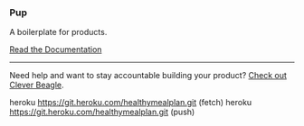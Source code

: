 ### Pup
A boilerplate for products.

[Read the Documentation](http://cleverbeagle.com/pup)

---

Need help and want to stay accountable building your product? [Check out Clever Beagle](http://cleverbeagle.com).



heroku  https://git.heroku.com/healthymealplan.git (fetch)
heroku  https://git.heroku.com/healthymealplan.git (push)